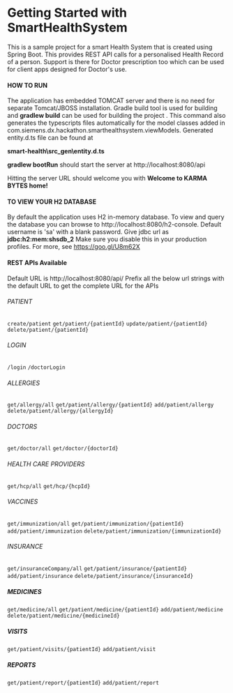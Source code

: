 # Getting Started with SmartHealthSystem
This is a sample project for a smart Health System that is created using Spring Boot. This 
provides REST API calls for a personalised Health Record of a person. Support is there for Doctor
prescription too which can be used for client apps designed for Doctor's use.

#### HOW TO RUN
The application has embedded TOMCAT server and there is no need for separate Tomcat/JBOSS 
installation.
Gradle build tool is used for building and **gradlew build** can be used for building the project
. This command also generates the typescripts files automatically for the model classes added in 
com.siemens.dx.hackathon.smarthealthsystem.viewModels.
Generated entity.d.ts file can be found at

**smart-health\src\_gen\entity.d.ts**

**gradlew bootRun** should start the server at http://localhost:8080/api

Hitting the server URL should welcome you with **Welcome to KARMA BYTES home!**

#### TO VIEW YOUR H2 DATABASE

By default the application uses H2 in-memory database. To view and query the database you can browse
to http://localhost:8080/h2-console. Default username is 'sa' with a blank password. Give jdbc 
url as **jdbc:h2:mem:shsdb_2** 
Make sure you disable this in your production profiles. For more, see https://goo.gl/U8m62X

#### REST APIs Available
Default URL is http://localhost:8080/api/
Prefix all the below url strings with the default URL to get the complete URL for the APIs


###### PATIENT
`create/patient`
`get/patient/{patientId}`
`update/patient/{patientId}`
`delete/patient/{patientId}`

###### LOGIN
`/login`
`/doctorLogin`

###### ALLERGIES
`get/allergy/all`
`get/patient/allergy/{patientId}`
`add/patient/allergy`
`delete/patient/allergy/{allergyId}`

###### DOCTORS
`get/doctor/all`
`get/doctor/{doctorId}`

###### HEALTH CARE PROVIDERS
`get/hcp/all`
`get/hcp/{hcpId}`

###### VACCINES
`get/immunization/all`
`get/patient/immunization/{patientId}`
`add/patient/immunization`
`delete/patient/immunization/{immunizationId}`

###### INSURANCE
`get/insuranceCompany/all`
`get/patient/insurance/{patientId}`
`add/patient/insurance`
`delete/patient/insurance/{insuranceId}`

##### MEDICINES
`get/medicine/all`
`get/patient/medicine/{patientId}`
`add/patient/medicine`
`delete/patient/medicine/{medicineId}`

##### VISITS
`get/patient/visits/{patientId}`
`add/patient/visit`

##### REPORTS
`get/patient/report/{patientId}`
`add/patient/report`

 
 